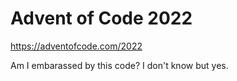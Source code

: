 # Advent of Code 2022 

https://adventofcode.com/2022

Am I embarassed by this code? I don't know but yes.